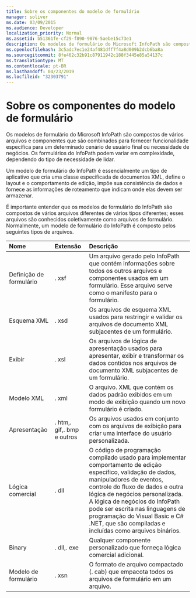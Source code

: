 ```yaml
---
title: Sobre os componentes do modelo de formulário
manager: soliver
ms.date: 03/09/2015
ms.audience: Developer
localization_priority: Normal
ms.assetid: b51361fe-cf29-f890-9876-5aebe15c73e1
description: Os modelos de formulário do Microsoft InfoPath são compostos de vários arquivos e componentes que são combinados para fornecer funcionalidade específica para um determinado cenário de usuário final ou necessidade de negócios. Os formulários do InfoPath podem variar em complexidade, dependendo do tipo de necessidade de lidar.
ms.openlocfilehash: 3c5adc7ec1e24af481dff7f4a8d009b2dcb6ba8a
ms.sourcegitcommit: 8fe462c32b91c87911942c188f3445e85a54137c
ms.translationtype: MT
ms.contentlocale: pt-BR
ms.lasthandoff: 04/23/2019
ms.locfileid: "32303791"
---
```

# <a name="about-form-template-components"></a>Sobre os componentes do modelo de formulário

Os modelos de formulário do Microsoft InfoPath são compostos de vários arquivos e componentes que são combinados para fornecer funcionalidade específica para um determinado cenário de usuário final ou necessidade de negócios. Os formulários do InfoPath podem variar em complexidade, dependendo do tipo de necessidade de lidar.
  
Um modelo de formulário do InfoPath é essencialmente um tipo de aplicativo que cria uma classe especificada de documentos XML, define o layout e o comportamento de edição, impõe sua consistência de dados e fornece as informações de roteamento que indicam onde elas devem ser armazenar.
  
É importante entender que os modelos de formulário do InfoPath são compostos de vários arquivos diferentes de vários tipos diferentes; esses arquivos são conhecidos coletivamente como arquivos de formulário. Normalmente, um modelo de formulário do InfoPath é composto pelos seguintes tipos de arquivos.
  
|**Nome**|**Extensão**|**Descrição**|
|:-----|:-----|:-----|
|Definição de formulário  <br/> |. xsf  <br/> |Um arquivo gerado pelo InfoPath que contém informações sobre todos os outros arquivos e componentes usados em um formulário. Esse arquivo serve como o manifesto para o formulário.  <br/> |
|Esquema XML  <br/> |. xsd  <br/> |Os arquivos de esquema XML usados para restringir e validar os arquivos de documento XML subjacentes de um formulário.  <br/> |
|Exibir  <br/> |. xsl  <br/> |Os arquivos de lógica de apresentação usados para apresentar, exibir e transformar os dados contidos nos arquivos de documento XML subjacentes de um formulário.  <br/> |
|Modelo XML  <br/> |. xml  <br/> |O arquivo. XML que contém os dados padrão exibidos em um modo de exibição quando um novo formulário é criado.  <br/> |
|Apresentação  <br/> |. htm,. gif,. bmp e outros  <br/> |Os arquivos usados em conjunto com os arquivos de exibição para criar uma interface do usuário personalizada.  <br/> |
|Lógica comercial  <br/> |. dll  <br/> |O código de programação compilado usado para implementar comportamento de edição específico, validação de dados, manipuladores de eventos, controle do fluxo de dados e outra lógica de negócios personalizada. A lógica de negócios do InfoPath pode ser escrita nas linguagens de programação do Visual Basic e C# .NET, que são compiladas e incluídas como arquivos binários.  <br/> |
|Binary  <br/> |. dll,. exe  <br/> | Qualquer componente personalizado que forneça lógica comercial adicional.  <br/> |
|Modelo de formulário  <br/> |. xsn  <br/> |O formato de arquivo compactado (. cab) que empacota todos os arquivos de formulário em um arquivo.  <br/> |
   

